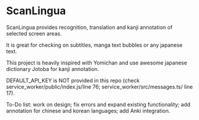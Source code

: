 # ScanLingua
ScanLingua provides recognition, translation and kanji annotation of selected screen areas.

It is great for checking on subtitles, manga text bubbles or any japanese text.

This project is heavily inspired with Yomichan and use awesome japanese dictionary Jotoba for kanji annotation.

DEFAULT_API_KEY is NOT provided in this repo (check service_worker/public/index.js/line 76; service_worker/src/messages.ts/ line 17).

To-Do list: work on design; fix errors and expand existing functionality; add annotation for chinese and korean languages; add Anki integration.
